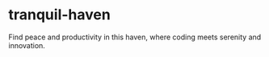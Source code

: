 # tranquil-haven
Find peace and productivity in this haven, where coding meets serenity and innovation.
